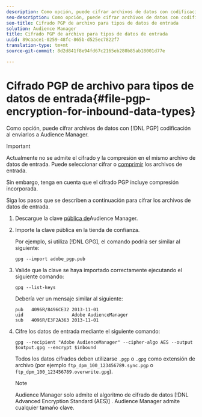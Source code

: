 ```yaml
---
description: Como opción, puede cifrar archivos de datos con codificación PGP al enviarlos a Audience Manager.
seo-description: Como opción, puede cifrar archivos de datos con codificación PGP al enviarlos a Audience Manager.
seo-title: Cifrado PGP de archivo para tipos de datos de entrada
solution: Audience Manager
title: Cifrado PGP de archivo para tipos de datos de entrada
uuid: 89caace1-0259-48fc-865b-d525ec7822f7
translation-type: tm+mt
source-git-commit: 8d2d841f8e94fd67c2165eb280b85ab18001d77e

---
```



# Cifrado PGP de archivo para tipos de datos de entrada{#file-pgp-encryption-for-inbound-data-types}

Como opción, puede cifrar archivos de datos con [!DNL PGP] codificación al enviarlos a Audience Manager.

<!-- c_encryption.xml -->

>[!IMPORTANT]
>
>Actualmente no se admite el cifrado y la compresión en el mismo archivo de datos de entrada. Puede seleccionar cifrar o [comprimir](../../../integration/sending-audience-data/batch-data-transfer-explained/inbound-file-compression.md) los archivos de entrada.
>
> Sin embargo, tenga en cuenta que el cifrado PGP incluye compresión incorporada.

Siga los pasos que se describen a continuación para cifrar los archivos de datos de entrada.

1. Descargue la clave [pública de](./assets/adobe_pgp.pub)Audience Manager.
1. Importe la clave pública en la tienda de confianza.

   Por ejemplo, si utiliza [!DNL GPG], el comando podría ser similar al siguiente:

   `gpg --import adobe_pgp.pub`

1. Valide que la clave se haya importado correctamente ejecutando el siguiente comando:

   `gpg --list-keys`

   Debería ver un mensaje similar al siguiente:

   ```
   pub   4096R/8496CE32 2013-11-01
   uid                  Adobe AudienceManager
   sub   4096R/E3F2A363 2013-11-01
   ```

1. Cifre los datos de entrada mediante el siguiente comando:

   `gpg --recipient "Adobe AudienceManager" --cipher-algo AES --output $output.gpg --encrypt $inbound`

   Todos los datos cifrados deben utilizarse `.pgp` o `.gpg` como extensión de archivo (por ejemplo `ftp_dpm_100_123456789.sync.pgp` o `ftp_dpm_100_123456789.overwrite.gpg`).

   >[!NOTE]
   >
   >Audience Manager solo admite el algoritmo de cifrado de datos [!DNL Advanced Encryption Standard (AES)] . Audience Manager admite cualquier tamaño clave.
